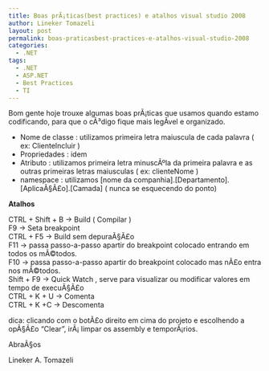 ```yaml
---
title: Boas prÃ¡ticas(best practices) e atalhos visual studio 2008
author: Lineker Tomazeli
layout: post
permalink: boas-praticasbest-practices-e-atalhos-visual-studio-2008
categories:
  - .NET
tags:
  - .NET
  - ASP.NET
  - Best Practices
  - TI
---
```

Bom gente hoje trouxe algumas boas prÃ¡ticas que usamos quando estamo codificando, para que o cÃ³digo fique mais legÃ­vel e organizado.

  * Nome de classe : utilizamos primeira letra maiuscula de cada palavra ( ex: ClienteIncluir )
  * Propriedades : idem
  * Atributo : utilizamos primeira letra minuscÃºla da primeira palavra e as outras primeiras letras maiusculas ( ex: clienteNome )
  * namespace : utilizamos \[nome da companhia].[Departamento].[AplicaÃ§Ã£o].[Camada\] ( nunca se esquecendo do ponto)

**Atalhos**

CTRL + Shift + B -> Build ( Compilar )  
F9 -> Seta breakpoint  
CTRL + F5 -> Build sem depuraÃ§Ã£o  
F11 -> passa passo-a-passo apartir do breakpoint colocado entrando em todos os mÃ©todos.  
F10 -> passa passo-a-passo apartir do breakpoint colocado mas nÃ£o entra nos mÃ©todos.  
Shift + F9 -> Quick Watch , serve para visualizar ou modificar valores em tempo de execuÃ§Ã£o  
CTRL + K + U -> Comenta  
CTRL + K +C -> Descomenta

dica: clicando com o botÃ£o direito em cima do projeto e escolhendo a opÃ§Ã£o &#8220;Clear&#8221;, irÃ¡ limpar os assembly e temporÃ¡rios.

AbraÃ§os

Lineker A. Tomazeli
